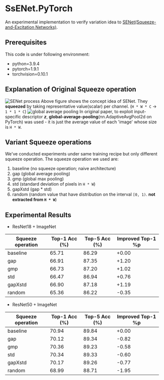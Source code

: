 # SsENet.PyTorch
An experimental implementation to verify variation idea to [SENet(Squeeze-and-Excitation Networks)](https://arxiv.org/abs/1709.01507).

## Prerequisites
This code is under following environment:
- python=3.9.4
- pytorch=1.9.1
- torchvision=0.10.1

## Explanation of Original Squeeze operation
![SENet process](https://user-images.githubusercontent.com/30234176/134904288-81826228-015e-4cb7-873e-fec1f891769d.png)
Above figure shows the concept idea of SENet. They **squeezed** by taking representative value(scalar) per channel. (`H * W * C` -> `1 * 1 * C`)
![global average pooling](https://user-images.githubusercontent.com/30234176/134905250-4797bbd9-011b-442c-a43e-7c47ede033d4.png)
In original paper, to exploit input-specific descriptor **_z_**, **global-average-pooling**(nn.AdaptiveAvgPool2d on PyTorch) was used - it is just the average value of each 'image' whose size is `H * W`.

## Variant Squeeze operations
We've conducted experiments under same training recipe but only different squeeze operation. The squeeze operation we used are:
1. baseline (no squeeze operation; naive architecture)
2. gap (global average pooling)
3. gmp (global max pooling)
4. std (standard deviation of pixels in `H * W`)
5. gapXstd (gap * std)
6. random (random value that have distribution on the interval `[0, 1)`. **not extracted from `H * W`**)

## Experimental Results
- ResNet18 + ImageNet

| Squeeze operation | Top-1 Acc (%) | Top-5 Acc (%) | Improved Top-1 %p |
| ---------- | ---------- | ----------| ---------- |
| baseline | 65.71 | 86.29 | +0.00 |
| gap | 66.91 | 87.35 | +1.20 |
| gmp | 66.73 | 87.20 | +1.02 |
| std | 66.47 | 86.94 | +0.76 |
| gapXstd | 66.90 | 87.18 | +1.19 |
| random | 65.36 | 86.22 | -0.35 |

- ResNet50 + ImageNet

| Squeeze operation | Top-1 Acc (%) | Top-5 Acc (%) | Improved Top-1 %p |
| ---------- | ---------- | ----------| ---------- |
| baseline | 70.94 | 89.84 | +0.00 |
| gap | 70.12 | 89.34 | -0.82 |
| gmp | 70.36 | 89.23 | -0.58 |
| std | 70.34 | 89.33 | -0.60 |
| gapXstd | 70.17 | 89.26 | -0.77 |
| random | 68.99 | 88.71 | -1.95 |